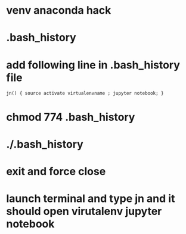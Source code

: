 # venv anaconda hack

# .bash_history

# add following line in .bash_history file
	jn() { source activate virtualenvname ; jupyter notebook; }

# chmod 774 .bash_history
# ./.bash_history
# exit and force close
# launch terminal and type jn and it should open virutalenv jupyter notebook

